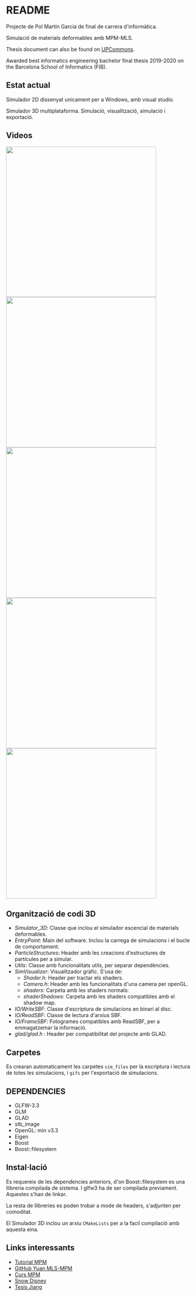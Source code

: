 # README

Projecte de Pol Martín Garcia de final de carrera d'informàtica.

Simulació de materials deformables amb MPM-MLS.

Thesis document can also be found on [UPCommons](https://upcommons.upc.edu/handle/2117/190540).

Awarded best informatics engineering bachelor final thesis 2019-2020 on the Barcelona School of Informatics  (FIB).

## Estat actual
Simulador 2D dissenyat unicament per a Windows, amb visual studio.

Simulador 3D multiplataforma. Simulació, visualització, simulació i exportació.

## Videos
<img src="https://github.com/SirKoto/MPMSimulator/blob/master/images/C2.gif?raw=true" width="410px"> <img src="https://github.com/SirKoto/MPMSimulator/blob/master/images/superDeffCor.gif?raw=true" width="410px">
<img src="https://github.com/SirKoto/MPMSimulator/blob/master/images/cmp4.gif?raw=true" width="410px"> <img src="https://github.com/SirKoto/MPMSimulator/blob/master/images/snow2.gif?raw=true" width="410px">
<img src="https://github.com/SirKoto/MPMSimulator/blob/master/images/hoursand1.gif?raw=true" width="410px">

## Organització de codi 3D
- _Simulator\_3D_: Classe que inclou el simulador escencial de materials deformables.
- _EntryPoint_: Main del software. Inclou la carrega de simulacions i el bucle de comportament.
- _ParticleStructures_: Header amb les creacions d'estructures de partícules per a simular.
- _Utils_: Classe amb funcionalitats utils, per separar dependències.
- _SimVisualizer_: Visualitzador gràfic. S'usa de:
    - _Shader.h_: Header per tractar els shaders.
    - _Camera.h_: Header amb les funcionalitats d'una camera per openGL.
    - *shaders*: Carpeta amb les shaders normals:
    - *shaderShadows*: Carpeta amb les shaders compatibles amb el shadow map.
- _IO/WriteSBF_: Classe d'escriptura de simulacions en binari al disc.
- _IO/ReadSBF_: Classe de lectura d'arxius SBF.
- _IO/FrameSBF_: Fotogrames compatibles amb ReadSBF, per a emmagatzemar la informació.
- _glad/glad.h_ : Header per compatibilitat del projecte amb GLAD.

## Carpetes
Es crearan automaticament les carpetes `sim_files` per la escriptura i lectura de totes les simulacions, i `gifs` per l'exportació de simulacions.

## DEPENDENCIES
* GLFW-3.3
* GLM
* GLAD
* stb_image
* OpenGL: min v3.3
* Eigen
* Boost
* Boost::filesystem

## Instal·lació
Es requereix de les dependencies anteriors, d'on Boost::filesystem es una llibreria compilada de sistema. I glfw3 ha de ser compilada previament.
Aquestes s'han de linkar.

La resta de llibreries es poden trobar a mode de headers, s'adjunten per comoditat.

El Simulador 3D inclou un arxiu `CMakeLists` per a la facil compilació amb aquesta eina.


## Links interessants

* [Tutorial MPM](https://nialltl.neocities.org/articles/mpm_guide.html)
* [GitHub Yuan MLS-MPM](https://github.com/yuanming-hu/taichi_mpm/)
* [Curs MPM](https://www.seas.upenn.edu/~cffjiang/research/mpmcourse/mpmcourse.pdf)
* [Snow Disney](http://alexey.stomakhin.com/research/siggraph2013_snow.pdf)
* [Tesis Jiang](https://www.math.ucla.edu/~jteran/student_thesis/jiang.pdf)


